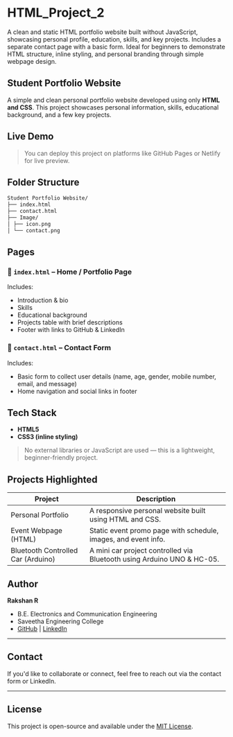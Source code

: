 # HTML_Project_2
A clean and static HTML portfolio website built without JavaScript, showcasing personal profile, education, skills, and key projects. Includes a separate contact page with a basic form. Ideal for beginners to demonstrate HTML structure, inline styling, and personal branding through simple webpage design.
## Student Portfolio Website

A simple and clean personal portfolio website developed using only **HTML and CSS**. This project showcases personal information, skills, educational background, and a few key projects.

## Live Demo
> You can deploy this project on platforms like GitHub Pages or Netlify for live preview.

## Folder Structure
```bash
Student Portfolio Website/
├── index.html
├── contact.html
├── Image/
│ ├── icon.png
│ └── contact.png
```

## Pages

### 🔹 `index.html` – Home / Portfolio Page
Includes:
- Introduction & bio
- Skills
- Educational background
- Projects table with brief descriptions
- Footer with links to GitHub & LinkedIn

### 🔹 `contact.html` – Contact Form
Includes:
- Basic form to collect user details (name, age, gender, mobile number, email, and message)
- Home navigation and social links in footer

## Tech Stack
- **HTML5**
- **CSS3 (inline styling)**

> No external libraries or JavaScript are used — this is a lightweight, beginner-friendly project.

## Projects Highlighted
| Project                           | Description                                                                 |
|----------------------------------|-----------------------------------------------------------------------------|
| Personal Portfolio               | A responsive personal website built using HTML and CSS.                    |
| Event Webpage (HTML)             | Static event promo page with schedule, images, and event info.             |
| Bluetooth Controlled Car (Arduino) | A mini car project controlled via Bluetooth using Arduino UNO & HC-05.     |

## Author

**Rakshan R**  
- B.E. Electronics and Communication Engineering  
- Saveetha Engineering College  
- [GitHub](https://github.com/Rakshan1609) | [LinkedIn](https://www.linkedin.com/in/r-rakshan)

---

## Contact

If you'd like to collaborate or connect, feel free to reach out via the contact form or LinkedIn.

---

## License

This project is open-source and available under the [MIT License](LICENSE).


